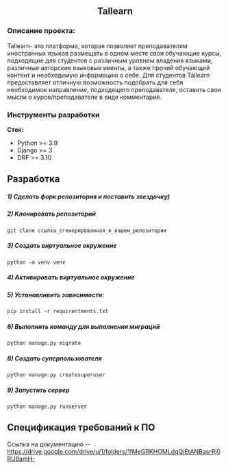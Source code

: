 <h2 align="center">Tallearn</h2>


### Описание проекта:
Tallearn- это платформа, которая позволяет преподавателям иностранных
языков размещать в одном месте свои обучающие курсы, подходящие для
студентов с различным уровнем владения языками, различные авторские языковые ивенты, а также прочий обучающий контент и
необходимую информацию о себе.
Для студентов Tallearn предоставляет отличную возможность подобрать для себя необходимое направление,
подходящего преподавателя, оставить свои мысли о курсе/преподавателе в виде комментария.


### Инструменты разработки

**Стек:**
- Python >= 3.9
- Django >= 3
- DRF >= 3.10

## Разработка

##### 1) Сделать форк репозитория и поставить звездочку)

##### 2) Клонировать репозиторий

    git clone ссылка_сгенерированная_в_вашем_репозитории

##### 3) Создать виртуальное окружение

    python -m venv venv
    
##### 4) Активировать виртуальное окружение

##### 5) Устанавливить зависимости:

    pip install -r requirentments.txt

##### 6) Выполнить команду для выполнения миграций

    python manage.py migrate
    
##### 8) Создать суперпользователя

    python manage.py createsuperuser
    
##### 9) Запустить сервер

    python manage.py runserver

## Спецификация требований к ПО



Ссылка на документацию -- https://drive.google.com/drive/u/1/folders/1fMeGRKHOMLdqQjEtANBasrRj0RU8amH-